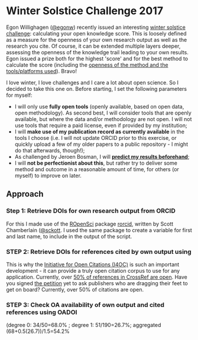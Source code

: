 # Winter Solstice Challenge 2017

Egon Willighagen ([@egonw](https://github.com/egonw)) recently issued an interesting [winter solstice challenge](http://chem-bla-ics.blogspot.nl/2017/11/winter-solstice-challenge-what-is-your.html): calculating your open knowledge score. This is loosely defined as a measure for the openness of your own research output as well as the research you cite. Of course, it can be extended multiple layers deeper, assessing the openness of the knowledge trail leading to your own results. Egon issued a prize both for the highest 'score' and for the best method to calculate the score (including the [openness of the method and the tools/platforms used](https://twitter.com/MsPhelps/status/935180455334334473)). Bravo!

I love winter, I love challenges and I care a lot about open science. So I decided to take this one on. Before starting, I set the following parameters for myself:

- I will only use **fully open tools** (openly available, based on open data, open methodology). As second best, I will consider tools that are openly available, but where the data and/or methodology are not open. I will not use tools that require a paid license, even if provided by my institution;
- I will **make use of my publication record as currently available** in the tools I choose (i.e. I will not update ORCID prior to this exercise, or quickly upload a few of my older papers to a public repository - I might do that afterwards, though!);
- As challenged by Jeroen Bosman, I will **[predict my results beforehand](https://twitter.com/MsPhelps/status/940659850543030273)**;
- I will **not be perfectionist about this**, but rather try to deliver some method and outcome in a reasonable amount of time, for others (or myself) to improve on later.

## Approach

### Step 1: Retrieve DOIs for own research output from ORCID
For this I made use of the [ROpenSci](https://ropensci.org/) package [rorcid](https://github.com/ropensci/rorcid), written by Scott Chamberlain ([@sckott](https://github.com/sckott). 
I used the same package to create a variable for first and last name, to include in the output of the script.  

### STEP 2: Retrieve DOIs for references cited by own output using 
This is why the [Initiative for Open Citations (I4OC)](https://i4oc.org) is such an important development - it can provide a truly open citation corpus to use for any application.  Currently, over [50% of references in CrossRef are open](https://twitter.com/i4oc_org/status/934103494323138560). Have you signed [the petition](http://issi-society.org/open-citations-letter) yet to ask publishers who are dragging their feet to get on board? Currently, over 50% of citations are open.  



### STEP 3: Check OA availability of own output and cited references using OADOI
(degree 0: 34/50=68.0% ; degree 1: 51/190=26.7%; aggregated (68+0.5(26.7))/1.5=54.2%
